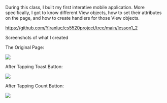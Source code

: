 During this class, I built my first interative mobile application. More specifically, I got to know different View objects, how to set their attributes on the page, and how to create handlers for those View objects.

https://github.com/Yiranluc/cs5520project/tree/main/lesson1_2

Screenshots of what I created

The Original Page:

<img src="https://raw.githubusercontent.com/Yiranluc/cs5520project/gh-pages/_posts/pictures/assignment1.2_1.png"
     style=" margin-right: 10px;" />

After Tapping Toast Button:

<img src="https://raw.githubusercontent.com/Yiranluc/cs5520project/gh-pages/_posts/pictures/assignment_1.2_2.png"
     style="margin-right: 10px;" />

After Tapping Count Button:

<img src="https://raw.githubusercontent.com/Yiranluc/cs5520project/gh-pages/_posts/pictures/assignment_1.2_3.png"
     style="margin-right: 10px;" />


